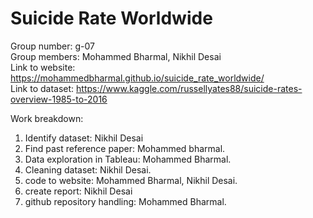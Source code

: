 # Suicide Rate Worldwide

Group number: g-07  
Group members: Mohammed Bharmal, Nikhil Desai  
Link to website: https://mohammedbharmal.github.io/suicide_rate_worldwide/  
Link to dataset: https://www.kaggle.com/russellyates88/suicide-rates-overview-1985-to-2016  

Work breakdown:

1. Identify dataset: Nikhil Desai
2. Find past reference paper: Mohammed bharmal.
3. Data exploration in Tableau: Mohammed Bharmal.
4. Cleaning dataset: Nikhil Desai.
5. code to website: Mohammed Bharmal, Nikhil Desai.
6. create report: Nikhil Desai
7. github repository handling: Mohammed Bharmal.
